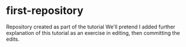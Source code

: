 # first-repository
Repository created as part of the tutorial
We'll pretend I added further explanation of this tutorial as an exercise in editing, then committing the edits.
